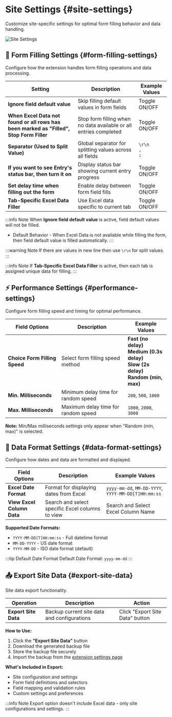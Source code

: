 # Site Settings {#site-settings}

Customize site-specific settings for optimal form filling behavior and data handling.

![Site Settings](/image/site-settings-02.png)

## 🔧 Form Filling Settings {#form-filling-settings}

Configure how the extension handles form filling operations and data processing.

| Setting                                                                                 | Description                                                       | Example Values           |
| --------------------------------------------------------------------------------------- | ----------------------------------------------------------------- | ------------------------ |
| **Ignore field default value**                                                          | Skip filling default values in form fields                        | Toggle ON/OFF            |
| **When Excel Data not found or all rows has been marked as "Filled", Stop Form Filler** | Stop form filling when no data available or all entries completed | Toggle ON/OFF            |
| **Separator (Used to Split Value)**                                                     | Global separator for splitting values across all fields           | `\r\n` <br> `,` <br> `;` |
| **If you want to see Entry's status bar, then turn it on**                              | Display status bar showing current entry progress                 | Toggle ON/OFF            |
| **Set delay time when filling out the form**                                            | Enable delay between form field fills                             | Toggle ON/OFF            |
| **Tab-Specific Excel Data Filler**                                                      | Use Excel data specific to current tab                            | Toggle ON/OFF            |

:::info Note
When **Ignore field default value** is active, field default values will not be filled.

- Default Behavior - When Excel Data is not available while filling the form, then field default value is filled automatically.
  :::

:::warning Note
If there are values in new line then use `\r\n` for split values.
:::

:::info Note
If **Tab-Specific Excel Data Filler** is active, then each tab is assigned unique data for filling.
:::

## ⚡ Performance Settings {#performance-settings}

Configure form filling speed and timing for optimal performance.

| Field Options                 | Description                         | Example Values                                                                                       |
| ----------------------------- | ----------------------------------- | ---------------------------------------------------------------------------------------------------- |
| **Choice Form Filling Speed** | Select form filling speed method    | **Fast (no delay)** <br> **Medium (0.3s delay)** <br> **Slow (2s delay)** <br> **Random (min, max)** |
| **Min. Milliseconds**         | Minimum delay time for random speed | `200`, `500`, `1000`                                                                                 |
| **Max. Milliseconds**         | Maximum delay time for random speed | `1000`, `2000`, `3000`                                                                               |

**Note:** Min/Max milliseconds settings only appear when "Random (min, max)" is selected.

## 📅 Data Format Settings {#data-format-settings}

Configure how dates and data are formatted and displayed.

| Field Options              | Description                                      | Example Values                                      |
| -------------------------- | ------------------------------------------------ | --------------------------------------------------- |
| **Excel Date Format**      | Format for displaying dates from Excel           | `yyyy-mm-dd`, `MM-DD-YYYY`, `YYYY-MM-DD[T]HH:mm:ss` |
| **View Excel Column Data** | Search and select specific Excel columns to view | Search and Select Excel Column Name                 |

**Supported Date Formats:**

- `YYYY-MM-DD[T]HH:mm:ss` - Full datetime format
- `MM-DD-YYYY` - US date format
- `YYYY-MM-DD` - ISO date format (default)

:::tip Default Date Format
Default Date Format: `yyyy-mm-dd`
:::

## 📤 Export Site Data {#export-site-data}

Site data export functionality.

| Operation            | Description                                 | Action                          |
| -------------------- | ------------------------------------------- | ------------------------------- |
| **Export Site Data** | Backup current site data and configurations | Click "Export Site Data" button |

**How to Use:**

1. Click the **"Export Site Data"** button
2. Download the generated backup file
3. Store the backup file securely
4. Import the backup from the [extension settings page](/documentation/settings#import-operations)

**What's Included in Export:**

- Site configuration and settings
- Form field definitions and selectors
- Field mapping and validation rules
- Custom settings and preferences

:::info Note
Export option doesn't include Excel data - only site configurations and settings.
:::
